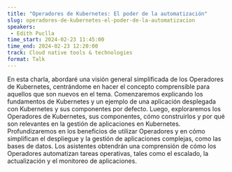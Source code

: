 ```yaml
---
title: "Operadores de Kubernetes: El poder de la automatización"
slug: operadores-de-kubernetes-el-poder-de-la-automatizacion
speakers:
 - Edith Puclla
time_start: 2024-02-23 11:45:00
time_end: 2024-02-23 12:20:00
track: Cloud native tools & technologies
format: Talk
---
```


En esta charla, abordaré una visión general simplificada de los Operadores de Kubernetes, centrándome en hacer el concepto comprensible para aquellos que son nuevos en el tema. Comenzaremos explicando los fundamentos de Kubernetes y un ejemplo de una aplicación desplegada con Kubernetes y sus componentes por defecto. Luego, exploraremos los Operadores de Kubernetes, sus componentes, cómo construirlos y por qué son relevantes en la gestión de aplicaciones en Kubernetes. Profundizaremos en los beneficios de utilizar Operadores y en cómo simplifican el despliegue y la gestión de aplicaciones complejas, como las bases de datos. Los asistentes obtendrán una comprensión de cómo los Operadores automatizan tareas operativas, tales como el escalado, la actualización y el monitoreo de aplicaciones.